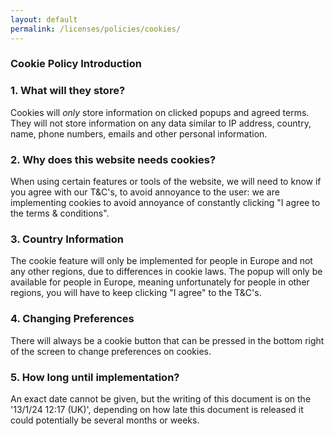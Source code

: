 ```yaml
---
layout: default
permalink: /licenses/policies/cookies/
---
```


### Cookie Policy Introduction

### 1. What will they store?

Cookies will *only* store information on clicked popups and agreed terms. They will not store information on any data similar to IP address, country, name, phone numbers, emails and other personal information.

### 2. Why does this website needs cookies?

When using certain features or tools of the website, we will need to know if you agree with our T&C's, to avoid annoyance to the user: we are implementing cookies to avoid annoyance of constantly clicking "I agree to the terms & conditions".

### 3. Country Information

The cookie feature will only be implemented for people in Europe and not any other regions, due to differences in cookie laws. The popup will only be available for people in Europe, meaning unfortunately for people in other regions, you will have to keep clicking "I agree" to the T&C's.

### 4. Changing Preferences

There will always be a cookie button that can be pressed in the bottom right of the screen to change preferences on cookies.

### 5. How long until implementation?

An exact date cannot be given, but the writing of this document is on the '13/1/24 12:17 (UK)', depending on how late this document is released it could potentially be several months or weeks.